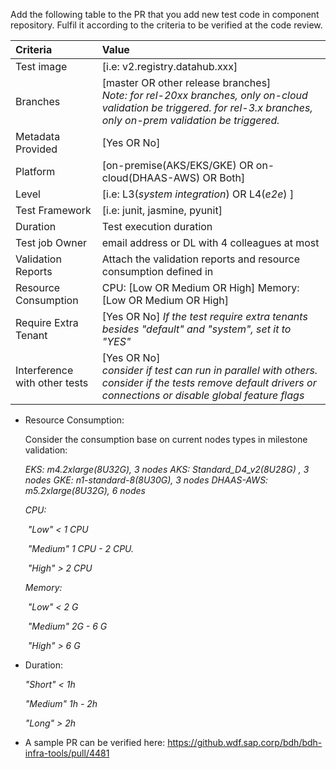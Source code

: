 Add the following table to the PR that you add new test code in component repository. Fulfil it according to the criteria to be verified at the code review.

| Criteria                      | Value                                                        |
| :---------------------------- | :----------------------------------------------------------- |
| Test image                    | [i.e: v2.registry.datahub.xxx]                               |
| Branches                      | [master OR other release branches] <br />*Note: for rel-20xx branches, only on-cloud validation be triggered. for rel-3.x branches, only on-prem validation be triggered.* |
| Metadata Provided             | [Yes OR No]                                                  |
| Platform                      | [on-premise(AKS/EKS/GKE) OR on-cloud(DHAAS-AWS) OR Both]     |
| Level                         | [i.e: L3(*system integration*) OR L4(*e2e*) ]                |
| Test Framework                | [i.e: junit, jasmine, pyunit]                                |
| Duration                      | Test execution duration                                      |
| Test job Owner                | email address or DL with 4 colleagues at most                |
| Validation Reports            | Attach the validation reports and resource consumption defined in |
| Resource Consumption          | CPU: [Low OR Medium OR High] Memory: [Low OR Medium OR High] |
| Require Extra Tenant          | [Yes OR No] *If the test require extra tenants besides "default" and "system", set it to "YES"* |
| Interference with other tests | [Yes OR No] <br />*consider if test can run in parallel with others. consider if the tests remove default drivers or connections or disable global feature flags* |

- Resource Consumption:  

  Consider the consumption base on current nodes types in milestone validation:

  *EKS: m4.2xlarge(8U32G), 3 nodes*
  *AKS: Standard_D4_v2(8U28G) , 3 nodes*
  *GKE: n1-standard-8(8U30G), 3 nodes*
  *DHAAS-AWS: m5.2xlarge(8U32G), 6 nodes*

   *CPU:* 

  ​    *"Low" < 1 CPU*

  ​    *"Medium" 1 CPU - 2 CPU.*

  ​    *"High"  > 2 CPU*

  *Memory:*

  ​    *"Low" < 2 G*

  ​    *"Medium" 2G - 6 G*

  ​    *"High"  > 6 G*

- Duration:

  *"Short" < 1h*

  *"Medium" 1h - 2h*

  *"Long" > 2h*

- A sample PR can be verified here: https://github.wdf.sap.corp/bdh/bdh-infra-tools/pull/4481